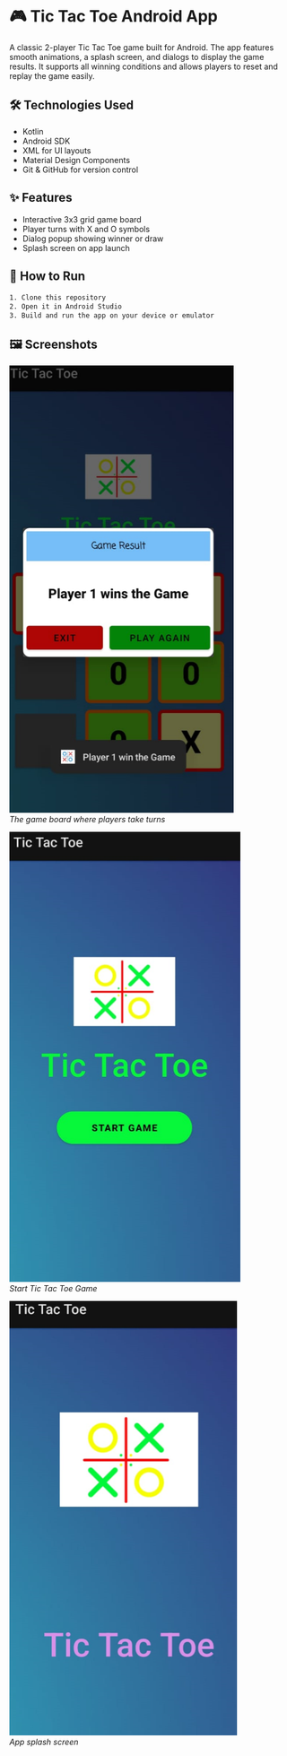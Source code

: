# 🎮 Tic Tac Toe Android App

A classic 2-player Tic Tac Toe game built for Android. The app features smooth animations, a splash screen, and dialogs to display the game results. It supports all winning conditions and allows players to reset and replay the game easily.

## 🛠️ Technologies Used

- Kotlin  
- Android SDK  
- XML for UI layouts  
- Material Design Components  
- Git & GitHub for version control  

## ✨ Features

- Interactive 3x3 grid game board  
- Player turns with X and O symbols  
- Dialog popup showing winner or draw  
- Splash screen on app launch  

## 🚀 How to Run
````
1. Clone this repository  
2. Open it in Android Studio  
3. Build and run the app on your device or emulator  
````

## 🖼️ Screenshots

![Main Game Screen](screenshots/main_game.png)  
*The game board where players take turns*

![Result Dialog](screenshots/start_game.png)  
*Start Tic Tac Toe Game*

![Splash Screen](screenshots/splash_screen.png)  
*App splash screen*

